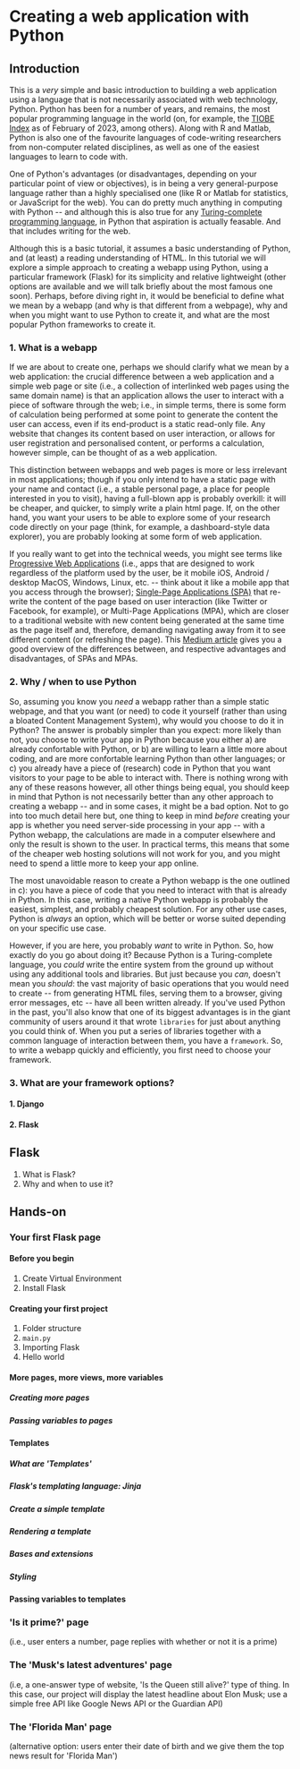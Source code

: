 # Creating a web application with Python

## Introduction
This is a *very* simple and basic introduction to building a web application using a language that is not necessarily associated with web technology, Python. Python has been for a number of years, and remains, the most popular programming language in the world (on, for example, the [TIOBE Index](https://www.tiobe.com/tiobe-index/) as of February of 2023, among others). Along with R and Matlab, Python is also one of the favourite languages of code-writing researchers from non-computer related disciplines, as well as one of the easiest languages to learn to code with.

One of Python's advantages (or disadvantages, depending on your particular point of view or objectives), is in being a very general-purpose language rather than a highly specialised one (like R or Matlab for statistics, or JavaScript for the web). You can do pretty much anything in computing with Python -- and although this is also true for any [Turing-complete programming language](https://en.wikipedia.org/wiki/Turing_completeness), in Python that aspiration is actually feasable. And that includes writing for the web.

Although this is a basic tutorial, it assumes a basic understanding of Python, and (at least) a reading understanding of HTML. In this tutorial we will explore a simple approach to creating a webapp using Python, using a particular framework (Flask) for its simplicity and relative lightweight (other options are available and we will talk briefly about the most famous one soon). Perhaps, before diving right in, it would be beneficial to define what we mean by a webapp (and why is that different from a webpage), why and when you might want to use Python to create it, and what are the most popular Python frameworks to create it.

### 1. What is a webapp
If we are about to create one, perhaps we should clarify what we mean by a web application: the crucial difference between a web application and a simple web page or site (i.e., a collection of interlinked web pages using the same domain name) is that an application allows the user to interact with a piece of software through the web; i.e., in simple terms, there is some form of calculation being performed at some point to generate the content the user can access, even if its end-product is a static read-only file. Any website that changes its content based on user interaction, or allows for user registration and personalised content, or performs a calculation, however simple, can be thought of as a web application.

This distinction between webapps and web pages is more or less irrelevant in most applications; though if you only intend to have a static page with your name and contact (i.e., a stable personal page, a place for people interested in you to visit), having a full-blown app is probably overkill: it will be cheaper, and quicker, to simply write a plain html page. If, on the other hand, you want your users to be able to explore some of your research code directly on your page (think, for example, a dashboard-style data explorer), you are probably looking at some form of web application.

If you really want to get into the technical weeds, you might see terms like [Progressive Web Applications](https://en.wikipedia.org/wiki/Progressive_web_app) (i.e., apps that are designed to work regardless of the platform used by the user, be it mobile iOS, Android / desktop MacOS, Windows, Linux, etc. -- think about it like a mobile app that you access through the browser); [Single-Page Applications (SPA)](https://en.wikipedia.org/wiki/Single-page_application) that re-write the content of the page based on user interaction (like Twitter or Facebook, for example), or Multi-Page Applications (MPA), which are closer to a traditional website with new content being generated at the same time as the page itself and, therefore, demanding navigating away from it to see different content (or refreshing the page). This [Medium article](https://medium.com/@NeotericEU/single-page-application-vs-multiple-page-application-2591588efe58) gives you a good overview of the differences between, and respective advantages and disadvantages, of SPAs and MPAs.
### 2. Why / when to use Python
So, assuming you know you *need* a webapp rather than a simple static webpage, and that you want (or need) to code it yourself (rather than using a bloated Content Management System), why would you choose to do it in Python? The answer is probably simpler than you expect: more likely than not, you choose to write your app in Python because you either a) are already confortable with Python, or b) are willing to learn a little more about coding, and are more confortable learning Python than other languages; or c) you already have a piece of (research) code in Python that you want visitors to your page to be able to interact with. There is nothing wrong with any of these reasons however, all other things being equal, you should keep in mind that Python is not necessarily better than any other approach to creating a webapp -- and in some cases, it might be a bad option. Not to go into too much detail here but, one thing to keep in mind *before* creating your app is whether you need server-side processing in your app -- with a Python webapp, the calculations are made in a computer elsewhere and only the result is shown to the user. In practical terms, this means that some of the cheaper web hosting solutions will not work for you, and you might need to spend a little more to keep your app online.

The most unavoidable reason to create a Python webapp is the one outlined in c): you have a piece of code that you need to interact with that is already in Python. In this case, writing a native Python webapp is probably the easiest, simplest, and probably cheapest solution. For any other use cases, Python is *always* an option, which will be better or worse suited depending on your specific use case.

However, if you are here, you probably *want* to write in Python. So, how exactly do you go about doing it? Because Python is a Turing-complete language, you *could* write the entire system from the ground up without using any additional tools and libraries. But just because you *can*, doesn't mean you *should*: the vast majority of basic operations that you would need to create -- from generating HTML files, serving them to a browser, giving error messages, etc -- have all been written already. If you've used Python in the past, you'll also know that one of its biggest advantages is in the giant community of users around it that wrote `libraries` for just about anything you could think of. When you put a series of libraries together with a common language of interaction between them, you have a `framework`. So, to write a webapp quickly and efficiently, you first need to choose your framework.
### 3. What are your framework options?
####   1. Django
####   2. Flask

## Flask

1. What is Flask?
2. Why and when to use it?

## Hands-on

### Your first Flask page

#### Before you begin

1. Create Virtual Environment
2. Install Flask

#### Creating your first project

1. Folder structure
2. `main.py`
3. Importing Flask
4. Hello world

#### More pages, more views, more variables

##### Creating more pages

##### Passing variables to pages

#### Templates

##### What are 'Templates'

##### Flask's templating language: Jinja

##### Create a simple template

##### Rendering a template

##### Bases and extensions

##### Styling

#### Passing variables to templates

### 'Is it prime?' page
(i.e., user enters a number, page replies with whether or not it is a prime)

### The 'Musk's latest adventures' page
(i.e, a one-answer type of website, 'Is the Queen still alive?' type of thing. In this case, our project will display the latest headline about Elon Musk; use a simple free API like Google News API or the Guardian API)

### The 'Florida Man' page
(alternative option: users enter their date of birth and we give them the top news result for 'Florida Man')